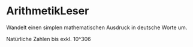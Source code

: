# ArithmetikLeser
Wandelt einen simplen mathematischen Ausdruck in deutsche Worte um.

Natürliche Zahlen bis exkl. 10^306 
